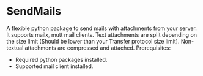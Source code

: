 # SendMails
A flexible python package to send mails with attachments from your server.
It supports mailx, mutt mail clients.
Text attachments are split depending on the size limit (Should be lower than your Transfer protocol size limit).
Non-textual attachments are compressed and attached.
Prerequisites:
- Required python packages installed.
- Supported mail client installed.